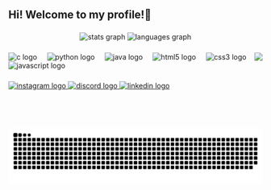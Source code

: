 <h2 align="left">Hi! Welcome to my profile!👋</h2>

###

<div align="center">
  <img src="https://github-readme-stats.vercel.app/api?username=LyanKaleu&hide_title=false&hide_rank=false&show_icons=true&include_all_commits=true&count_private=true&disable_animations=false&theme=dracula&locale=pt-br&hide_border=false" height="150" alt="stats graph"  />
  <img src="https://github-readme-stats.vercel.app/api/top-langs?username=LyanKaleu&locale=pt-br&hide_title=false&layout=compact&card_width=320&langs_count=5&theme=dracula&hide_border=false" height="150" alt="languages graph"  />
</div>

###

<img align="right" height="150" src="https://media1.giphy.com/media/v1.Y2lkPTc5MGI3NjExN295ajQzaDFsbG1vZjNieWhwc2d2bGRyZHgwMnpvMmxmNndmam1nZyZlcD12MV9pbnRlcm5hbF9naWZfYnlfaWQmY3Q9Zw/TFPdmm3rdzeZ0kP3zG/giphy.gif"  />

###

<div align="left">
  <img src="https://skillicons.dev/icons?i=c" height="30" alt="c logo"  />
  <img width="12" />
  <img src="https://cdn.simpleicons.org/python/3776AB" height="30" alt="python logo"  />
  <img width="12" />
  <img src="https://cdn.jsdelivr.net/gh/devicons/devicon/icons/java/java-original.svg" height="30" alt="java logo"  />
  <img width="12" />
  <img src="https://cdn.simpleicons.org/html5/E34F26" height="30" alt="html5 logo"  />
  <img width="12" />
  <img src="https://cdn.simpleicons.org/css3/1572B6" height="30" alt="css3 logo"  />
  <img width="12" />
  <img src="https://cdn.simpleicons.org/javascript/F7DF1E" height="30" alt="javascript logo"  />
</div>

###

<div align="left">
  <a href="https://www.instagram.com/lyankms_/" target="_blank">
    <img src="https://img.shields.io/static/v1?message=Instagram&logo=instagram&label=lyankms_&color=E4405F&logoColor=white&labelColor=E4405F&style=for-the-badge" height="35" alt="instagram logo"  />
  </a>
  <a href="https://discord.com/users/479092197837373450" target="_blank">
    <img src="https://img.shields.io/static/v1?message=Discord&logo=discord&label=Kaleu&color=7289DA&logoColor=white&labelColor=7289DA&style=for-the-badge" height="35" alt="discord logo"  />
  </a>
  <a href="www.linkedin.com/in/lyan-kaleu-meneses-de-sousa-4b3684149" target="_blank">
    <img src="https://img.shields.io/static/v1?message=LinkedIn&logo=linkedin&label=Lyan%20Kaleu&color=0077B5&logoColor=white&labelColor=0077B5&style=for-the-badge" height="35" alt="linkedin logo"  />
  </a>
</div>

###

<br clear="both">

<img src="https://raw.githubusercontent.com/LyanKaleu/LyanKaleu/output/snake.svg" alt="Snake animation" />

###
